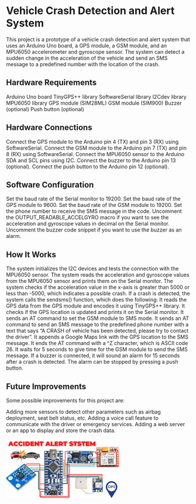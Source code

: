 # Vehicle Crash Detection and Alert System
This project is a prototype of a vehicle crash detection and alert system that uses an Arduino Uno board, a GPS module, a GSM module, and an MPU6050 accelerometer and gyroscope sensor. The system can detect a sudden change in the acceleration of the vehicle and send an SMS message to a predefined number with the location of the crash.

## Hardware Requirements
Arduino Uno board
TinyGPS++ library
SoftwareSerial library
I2Cdev library
MPU6050 library
GPS module (SIM28ML)
GSM module (SIM900)
Buzzer (optional)
Push button (optional)

## Hardware Connections
Connect the GPS module to the Arduino pin 4 (TX) and pin 3 (RX) using SoftwareSerial.
Connect the GSM module to the Arduino pin 7 (TX) and pin 8 (RX) using SoftwareSerial.
Connect the MPU6050 sensor to the Arduino SDA and SCL pins using I2C.
Connect the buzzer to the Arduino pin 13 (optional).
Connect the push button to the Arduino pin 12 (optional).

## Software Configuration
Set the baud rate of the Serial monitor to 19200.
Set the baud rate of the GPS module to 9600.
Set the baud rate of the GSM module to 19200.
Set the phone number to receive the SMS message in the code.
Uncomment the OUTPUT_READABLE_ACCELGYRO macro if you want to see the acceleration and gyroscope values in decimal on the Serial monitor.
Uncomment the buzzer code snippet if you want to use the buzzer as an alarm.

## How It Works
The system initializes the I2C devices and tests the connection with the MPU6050 sensor.
The system reads the acceleration and gyroscope values from the MPU6050 sensor and prints them on the Serial monitor.
The system checks if the acceleration value in the x-axis is greater than 5000 or less than -5000, which indicates a possible crash.
If a crash is detected, the system calls the sendsms() function, which does the following:
It reads the GPS data from the GPS module and encodes it using TinyGPS++ library.
It checks if the GPS location is updated and prints it on the Serial monitor.
It sends an AT command to set the GSM module to SMS mode.
It sends an AT command to send an SMS message to the predefined phone number with a text that says “A CRASH of vehicle has been detected, please try to contact the driver”.
It appends a Google Maps link with the GPS location to the SMS message.
It ends the AT command with a ^Z character, which is ASCII code 26.
It waits for 5 seconds to give time for the GSM module to send the SMS message.
If a buzzer is connected, it will sound an alarm for 15 seconds after a crash is detected. The alarm can be stopped by pressing a push button.

## Future Improvements

Some possible improvements for this project are:

Adding more sensors to detect other parameters such as airbag deployment, seat belt status, etc.
Adding a voice call feature to communicate with the driver or emergency services.
Adding a web server or an app to display and store the crash data.

![image alt](https://github.com/venudhar123/Road-accident-detection-using-gsm-gps-and-pi-pico/blob/40c5b5417ecb747435bae562a9498b583398db26/demo_image.jpeg)
